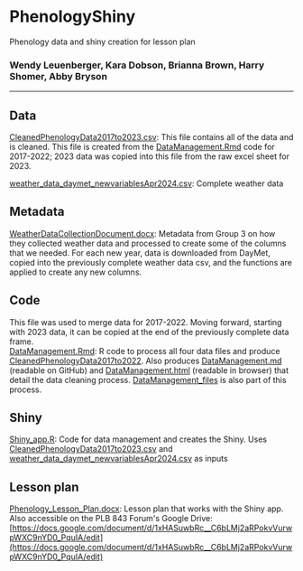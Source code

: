 # PhenologyShiny
Phenology data and shiny creation for lesson plan

### Wendy Leuenberger, Kara Dobson, Brianna Brown, Harry Shomer, Abby Bryson

------

## Data

[CleanedPhenologyData2017to2023.csv](CleanedPhenologyData2017to2023.csv): This file contains all of the data and is cleaned. This file is created from the [DataManagement.Rmd](DataManagement.Rmd) code for 2017-2022; 2023 data was copied into this file from the raw excel sheet for 2023.  

[weather_data_daymet_newvariablesApr2024.csv](weather_data_daymet_newvariablesApr2024.csv): Complete weather data  

## Metadata

[WeatherDataCollectionDocument.docx](WeatherDataCollectionDocument.docx): Metadata from Group 3 on how they collected weather data and processed to create some of the columns that we needed. For each new year, data is downloaded from DayMet, copied into the previously complete weather data csv, and the functions are applied to create any new columns.  

## Code

This file was used to merge data for 2017-2022. Moving forward, starting with 2023 data, it can be copied at the end of the previously complete data frame.  
[DataManagement.Rmd](DataManagement.Rmd): R code to process all four data files and produce [CleanedPhenologyData2017to2022](CleanedPhenologyData2017to2022.csv). Also produces [DataManagement.md](DataManagement.md) (readable on GitHub) and [DataManagement.html](DataManagement.html) (readable in browser) that detail the data cleaning process. [DataManagement_files](DataManagement_files) is also part of this process.

## Shiny

[Shiny_app.R](Shiny_app.R): Code for data management and creates the Shiny. Uses [CleanedPhenologyData2017to2023.csv](CleanedPhenologyData2017to2023.csv) and [weather_data_daymet_newvariablesApr2024.csv](weather_data_daymet_newvariablesApr2024.csv) as inputs

## Lesson plan

[Phenology_Lesson_Plan.docx](Phenology_Lesson_Plan.docx): Lesson plan that works with the Shiny app. Also accessible on the PLB 843 Forum's Google Drive: [https://docs.google.com/document/d/1xHASuwbRc__C6bLMj2aRPokvVurwpWXC9nYD0_PquIA/edit](https://docs.google.com/document/d/1xHASuwbRc__C6bLMj2aRPokvVurwpWXC9nYD0_PquIA/edit)
